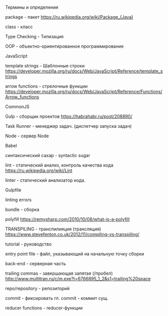 Термины и определения

package - пакет
https://ru.wikipedia.org/wiki/Package_(Java)

class - класс

Type Checking - Типизация

OOP - объектно-ориентированное программирование

JavaScript

template strings - Шаблонные строки
https://developer.mozilla.org/ru/docs/Web/JavaScript/Reference/template_strings

arrow functions - стрелочные функции
https://developer.mozilla.org/ru/docs/Web/JavaScript/Reference/Functions/Arrow_functions

CommonJS

Gulp - сборщик проектов
https://habrahabr.ru/post/208890/

Task Runner - менеджер задач.
(диспетчер запуска задач)

Node - сервер Node

Babel

синтаксический сахар - syntactic sugar

lint - статический анализ, контроль качества кода
https://ru.wikipedia.org/wiki/Lint

linter - статический анализатор кода.

Gulpfile

linting errors

bundle - сборка

polyfill
https://remysharp.com/2010/10/08/what-is-a-polyfill

TRANSPILING - транспилияция (трансляция)
https://www.stevefenton.co.uk/2012/11/compiling-vs-transpiling/

tutorial - руководство

entry point file - файл, указывающий на начальную точку сборки

back-end - серверная часть

trailing commas - завершающая запятая (/пробел)
http://www.multitran.ru/c/m.exe?t=6766895_1_2&s1=trailing%20space

repo/repository - репозиторий

commit - фиксировать гл.
commit - коммит сущ.

reducer functions - reducer-функции
